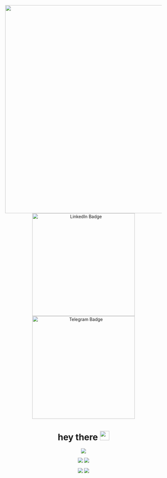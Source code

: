 <div id="header" align="center">
   <img src="https://media.giphy.com/media/L8K62iTDkzGX6/giphy.gif"  width="668"/>
<div id="badges" align="center">
  <a target="_blank" href="https://www.linkedin.com/in/alexei-marusov-9b9a59225">
    <img src="https://img.shields.io/badge/LinkedIn-blue?style=for-the-badge&logo=linkedin&logoColor=white" alt="LinkedIn Badge" width="330"/>
  </a>
   <a target="_blank" href="https://t.me/Alex_Marusov">
    <img src="https://img.shields.io/badge/Telegram-blue?style=for-the-badge&logo=telegram&logoColor=white" alt="Telegram Badge" width="330"/>
  </a>
</div>
<h1 align="center">
  hey there
  <img src="https://media2.giphy.com/media/v1.Y2lkPTc5MGI3NjEx…9naWZfYnlfaWQmY3Q9cw/hvRJCLFzcasrR4ia7z/giphy.gif" width="30px"/>
</h1>
<div align="center">
 
![](https://github-profile-summary-cards.vercel.app/api/cards/profile-details?username=MarusovAlexei&theme=solarized_dark)

![](https://github-profile-summary-cards.vercel.app/api/cards/most-commit-language?username=MarusovAlexei&theme=solarized_dark)
![](https://github-profile-summary-cards.vercel.app/api/cards/repos-per-language?username=MarusovAlexei&theme=solarized_dark)

![](https://github-profile-summary-cards.vercel.app/api/cards/stats?username=MarusovAlexei&theme=solarized_dark)
![](https://github-profile-summary-cards.vercel.app/api/cards/productive-time?username=MarusovAlexei&theme=solarized_dark)
</div>
